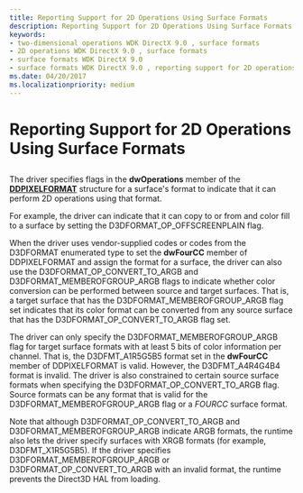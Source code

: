 ```yaml
---
title: Reporting Support for 2D Operations Using Surface Formats
description: Reporting Support for 2D Operations Using Surface Formats
keywords:
- two-dimensional operations WDK DirectX 9.0 , surface formats
- 2D operations WDK DirectX 9.0 , surface formats
- surface formats WDK DirectX 9.0
- surface formats WDK DirectX 9.0 , reporting support for 2D operations
ms.date: 04/20/2017
ms.localizationpriority: medium
---
```


# Reporting Support for 2D Operations Using Surface Formats


## <span id="ddk_reporting_support_for_2d_operations_using_surface_formats_gg"></span><span id="DDK_REPORTING_SUPPORT_FOR_2D_OPERATIONS_USING_SURFACE_FORMATS_GG"></span>


The driver specifies flags in the **dwOperations** member of the [**DDPIXELFORMAT**](/windows-hardware/drivers/ddi/ksmedia/ns-ksmedia-_ddpixelformat) structure for a surface's format to indicate that it can perform 2D operations using that format.

For example, the driver can indicate that it can copy to or from and color fill to a surface by setting the D3DFORMAT\_OP\_OFFSCREENPLAIN flag.

When the driver uses vendor-supplied codes or codes from the D3DFORMAT enumerated type to set the **dwFourCC** member of DDPIXELFORMAT and assign the format for a surface, the driver can also use the D3DFORMAT\_OP\_CONVERT\_TO\_ARGB and D3DFORMAT\_MEMBEROFGROUP\_ARGB flags to indicate whether color conversion can be performed between source and target surfaces. That is, a target surface that has the D3DFORMAT\_MEMBEROFGROUP\_ARGB flag set indicates that its color format can be converted from any source surface that has the D3DFORMAT\_OP\_CONVERT\_TO\_ARGB flag set.

The driver can only specify the D3DFORMAT\_MEMBEROFGROUP\_ARGB flag for target surface formats with at least 5 bits of color information per channel. That is, the D3DFMT\_A1R5G5B5 format set in the **dwFourCC** member of DDPIXELFORMAT is valid. However, the D3DFMT\_A4R4G4B4 format is invalid. The driver is also constrained to certain source surface formats when specifying the D3DFORMAT\_OP\_CONVERT\_TO\_ARGB flag. Source formats can be any format that is valid for the D3DFORMAT\_MEMBEROFGROUP\_ARGB flag or a *FOURCC* surface format.

Note that although D3DFORMAT\_OP\_CONVERT\_TO\_ARGB and D3DFORMAT\_MEMBEROFGROUP\_ARGB indicate ARGB formats, the runtime also lets the driver specify surfaces with XRGB formats (for example, D3DFMT\_X1R5G5B5). If the driver specifies D3DFORMAT\_MEMBEROFGROUP\_ARGB or D3DFORMAT\_OP\_CONVERT\_TO\_ARGB with an invalid format, the runtime prevents the Direct3D HAL from loading.

 

